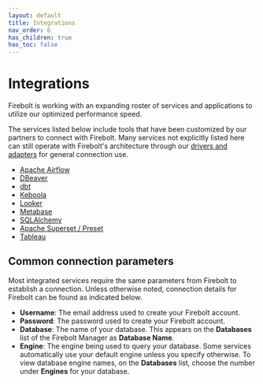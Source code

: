 ```yaml
---
layout: default
title: Integrations
nav_order: 6
has_children: true
has_toc: false
---
```


# Integrations

Firebolt is working with an expanding roster of services and applications to utilize our optimized performance speed.

The services listed below include tools that have been customized by our partners to connect with Firebolt. Many services not explicitly listed here can still operate with Firebolt's architecture through our [drivers and adapters](connecting-via-jdbc.md) for general connection use.

* [Apache Airflow](other-integrations/setting-up-airflow-jdbc-to-firebolt.md)
* [DBeaver](other-integrations/setting-up-dbeaver-jdbc-connection-to-firebolt.md)
* [dbt](data-integration-and-transformation/connecting-with-dbt.md)
* [Keboola](data-integration-and-transformation/connecting-to-keboola.md)
* [Looker](business-intelligence/connecting-to-looker.md)
* [Metabase](business-intelligence/connecting-to-metabase.md)
* [SQLAlchemy](../developing-with-firebolt/connecting-with-sqlalchemy.md)
* [Apache Superset / Preset](business-intelligence/connecting-to-apache-superset.html)
* [Tableau](business-intelligence/setting-up-tableau-desktop-jdbc-to-firebolt.md)

## Common connection parameters

Most integrated services require the same parameters from Firebolt to establish a connection. Unless otherwise noted, connection details for Firebolt can be found as indicated below.

* **Username**: The email address used to create your Firebolt account.
* **Password**: The password used to create your Firebolt account.
* **Database**: The name of your database. This appears on the **Databases** list of the Firebolt Manager as **Database Name**.
* **Engine**: The engine being used to query your database. Some services automatically use your default engine unless you specify otherwise. To view database engine names, on the **Databases** list, choose the number under **Engines** for your database.
